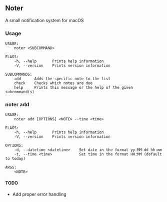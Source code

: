 ## Noter

A small notification system for macOS

### Usage

```
USAGE:
    noter <SUBCOMMAND>

FLAGS:
    -h, --help       Prints help information
    -V, --version    Prints version information

SUBCOMMANDS:
    add      Adds the specific note to the list
    check    Checks which notes are due
    help     Prints this message or the help of the given subcommand(s)
```

### noter add

```
USAGE:
    noter add [OPTIONS] <NOTE> --time <time>

FLAGS:
    -h, --help       Prints help information
    -V, --version    Prints version information

OPTIONS:
    -d, --datetime <datetime>    Set date in the format yy-MM-dd hh:mm
    -t, --time <time>            Set time in the format HH:MM (default to today)

ARGS:
    <NOTE>
```

#### TODO

- Add proper error handling

